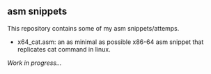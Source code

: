 ## asm snippets

This repository contains some of my asm snippets/attemps.
*   x64_cat.asm: an as minimal as possible x86-64 asm snippet that replicates cat command in linux.

_Work in progress..._